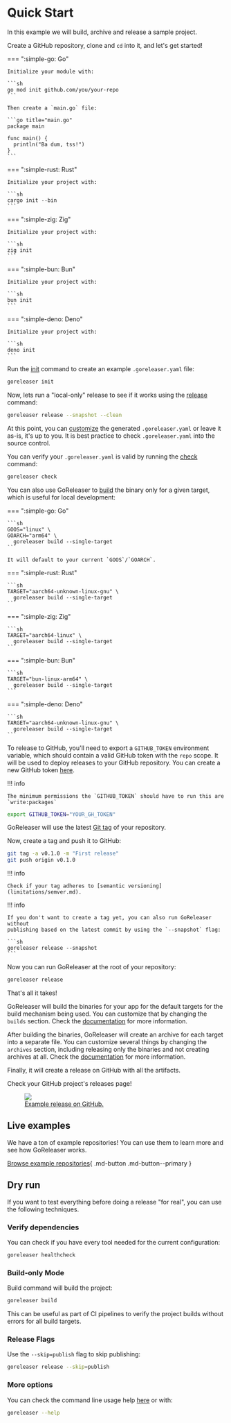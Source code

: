 # Quick Start

In this example we will build, archive and release a sample project.

Create a GitHub repository, clone and `cd` into it, and let's get started!

=== ":simple-go: Go"

    Initialize your module with:

    ```sh
    go mod init github.com/you/your-repo
    ```

    Then create a `main.go` file:

    ```go title="main.go"
    package main

    func main() {
      println("Ba dum, tss!")
    }
    ```

=== ":simple-rust: Rust"

    Initialize your project with:

    ```sh
    cargo init --bin
    ```

=== ":simple-zig: Zig"

    Initialize your project with:

    ```sh
    zig init
    ```

=== ":simple-bun: Bun"

    Initialize your project with:

    ```sh
    bun init
    ```

=== ":simple-deno: Deno"

    Initialize your project with:

    ```sh
    deno init
    ```

Run the [init](cmd/goreleaser_init.md) command to create an example `.goreleaser.yaml` file:

```sh
goreleaser init
```

Now, lets run a "local-only" release to see if it works using the [release](cmd/goreleaser_release.md) command:

```sh
goreleaser release --snapshot --clean
```

At this point, you can [customize](customization/index.md) the generated `.goreleaser.yaml` or leave it as-is, it's up to you.
It is best practice to check `.goreleaser.yaml` into the source control.

You can verify your `.goreleaser.yaml` is valid by running the [check](cmd/goreleaser_check.md) command:

```sh
goreleaser check
```

You can also use GoReleaser to [build](cmd/goreleaser_build.md) the binary only for a given target, which is useful for local development:

=== ":simple-go: Go"

    ```sh
    GOOS="linux" \
    GOARCH="arm64" \
      goreleaser build --single-target
    ```

    It will default to your current `GOOS`/`GOARCH`.

=== ":simple-rust: Rust"

    ```sh
    TARGET="aarch64-unknown-linux-gnu" \
      goreleaser build --single-target
    ```

=== ":simple-zig: Zig"

    ```sh
    TARGET="aarch64-linux" \
      goreleaser build --single-target
    ```

=== ":simple-bun: Bun"

    ```sh
    TARGET="bun-linux-arm64" \
      goreleaser build --single-target
    ```

=== ":simple-deno: Deno"

    ```sh
    TARGET="aarch64-unknown-linux-gnu" \
      goreleaser build --single-target
    ```

To release to GitHub, you'll need to export a `GITHUB_TOKEN` environment variable, which should contain a valid GitHub token with the `repo` scope.
It will be used to deploy releases to your GitHub repository.
You can create a new GitHub token [here](https://github.com/settings/tokens/new?scopes=repo,write:packages).

!!! info

    The minimum permissions the `GITHUB_TOKEN` should have to run this are `write:packages`

```sh
export GITHUB_TOKEN="YOUR_GH_TOKEN"
```

GoReleaser will use the latest [Git tag](https://git-scm.com/book/en/v2/Git-Basics-Tagging) of your repository.

Now, create a tag and push it to GitHub:

```sh
git tag -a v0.1.0 -m "First release"
git push origin v0.1.0
```

!!! info

    Check if your tag adheres to [semantic versioning](limitations/semver.md).

!!! info

    If you don't want to create a tag yet, you can also run GoReleaser without
    publishing based on the latest commit by using the `--snapshot` flag:

    ```sh
    goreleaser release --snapshot
    ```

Now you can run GoReleaser at the root of your repository:

```sh
goreleaser release
```

That's all it takes!

GoReleaser will build the binaries for your app for the default targets for the
build mechanism being used.
You can customize that by changing the `builds` section.
Check the [documentation](customization/builds/index.md) for more information.

After building the binaries, GoReleaser will create an archive for each target into a separate file.
You can customize several things by changing the `archives` section, including releasing only the binaries and not creating archives at all.
Check the [documentation](customization/archive.md) for more information.

Finally, it will create a release on GitHub with all the artifacts.

Check your GitHub project's releases page!

<a href="https://github.com/goreleaser/example/releases">
  <figure>
    <img src="https://img.carlosbecker.dev/goreleaser-github.png"/>
    <figcaption>Example release on GitHub.</figcaption>
  </figure>
</a>

## Live examples

We have a ton of example repositories!
You can use them to learn more and see how GoReleaser works.

[Browse example repositories](https://github.com/orgs/goreleaser/repositories?q=example){ .md-button .md-button--primary }

## Dry run

If you want to test everything before doing a release "for real", you can
use the following techniques.

### Verify dependencies

You can check if you have every tool needed for the current configuration:

```sh
goreleaser healthcheck
```

### Build-only Mode

Build command will build the project:

```sh
goreleaser build
```

This can be useful as part of CI pipelines to verify the project builds
without errors for all build targets.

### Release Flags

Use the `--skip=publish` flag to skip publishing:

```sh
goreleaser release --skip=publish
```

### More options

You can check the command line usage help [here](./cmd/goreleaser.md) or with:

```sh
goreleaser --help
```
